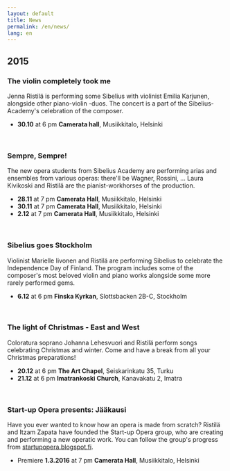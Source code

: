 ```yaml
---
layout: default
title: News
permalink: /en/news/
lang: en
---
```



## 2015

### The violin completely took me

Jenna Ristilä is performing some Sibelius with violinist Emilia Karjunen, alongside other piano-violin -duos. The concert is a part of the Sibelius-Academy's celebration of the composer.

- __30.10__ at 6 pm __Camerata hall__, Musiikkitalo, Helsinki

<br/>

### Sempre, Sempre!

The new opera students from Sibelius Academy are performing arias and ensembles from various operas: there'll be Wagner, Rossini, ... Laura Kivikoski and Ristilä are the pianist-workhorses of the production.

- __28.11__ at 7 pm __Camerata Hall__, Musiikkitalo, Helsinki
- __30.11__ at 7 pm __Camerata Hall__, Musiikkitalo, Helsinki
- __2.12__ at 7 pm __Camerata Hall__, Musiikkitalo, Helsinki

<br/>

### Sibelius goes Stockholm

Violinist Marielle Iivonen and Ristilä are performing Sibelius to celebrate the Independence Day of Finland. The program includes some of the composer's most beloved violin and piano works alongside some more rarely performed gems.

- __6.12__ at 6 pm __Finska Kyrkan__, Slottsbacken 2B-C, Stockholm

<br/>

### The light of Christmas - East and West

Coloratura soprano Johanna Lehesvuori and Ristilä perform songs celebrating Christmas and winter. Come and have a break from all your Christmas preparations!

- __20.12__ at 6 pm __The Art Chapel__, Seiskarinkatu 35, Turku
- __21.12__ at 6 pm __Imatrankoski Church__, Kanavakatu 2, Imatra

<br/>

### Start-up Opera presents: Jääkausi

Have you ever wanted to know how an opera is made from scratch? Ristilä and Itzam Zapata have founded the Start-up Opera group, who are creating and performing a new operatic work. You can follow the group's progress from [startupopera.blogspot.fi](http://startupopera.blogspot.fi/).

- Premiere __1.3.2016__ at 7 pm __Camerata Hall__, Musiikkitalo, Helsinki

<br/>
